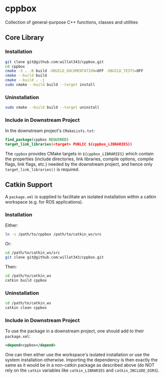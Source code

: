 # cppbox

Collection of general-purpose C++ functions, classes and utilities

## Core Library

### Installation

```bash
git clone git@github.com:willat343/cppbox.git
cd cppbox
cmake -S . -B build -DBUILD_DOCUMENTATION=OFF -DBUILD_TESTS=OFF
cmake --build build
cmake --build . -j
sudo cmake --build build --target install
```

### Uninstallation

```bash
sudo cmake --build build --target uninstall
```

### Include in Downstream Project

In the downstream project's `CMakeLists.txt`:
```cmake
find_package(cppbox REQUIRED)
target_link_libraries(<target> PUBLIC ${cppbox_LIBRARIES})
```

The `cppbox` provides CMake targets in `${cppbox_LIBRARIES}` which contain the properties (include directories, link libraries, compile options, compile flags, link flags, etc.) needed by the downstream project, and hence only `target_link_libraries()` is required.

## Catkin Support

A `package.xml` is supplied to facilitate an isolated installation within a catkin workspace (e.g. for ROS applications).

### Installation

Either:
```bash
ln -s /path/to/cppbox /path/to/catkin_ws/src
```
Or:
```bash
cd /path/to/catkin_ws/src
git clone git@github.com:willat343/cppbox.git
```

Then:
```bash
cd /path/to/catkin_ws
catkin build cppbox
```

### Uninstallation

```bash
cd /path/to/catkin_ws
catkin clean cppbox
```

### Include in Downstream Project

To use the package in a downstream project, one should add to their `package.xml`:
```xml
<depend>cppbox</depend>
```
One can then either use the workspace's isolated installation or use the system installation otherwise.
Importing the dependency is then exactly the same as it would be in a non-catkin package as described above (do NOT rely on the `catkin` variables like `catkin_LIBRARIES` and `catkin_INCLUDE_DIRS`).
